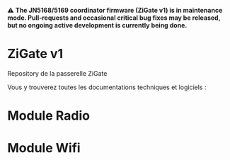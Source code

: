 :warning: **The JN5168/5169 coordinator firmware (ZiGate v1) is in maintenance mode. Pull-requests
and occasional critical bug fixes may be released, but no ongoing active development is currently
being done.**

# ZiGate v1

Repository de la passerelle ZiGate

Vous y trouverez toutes les documentations techniques et logiciels :

# Module Radio

# Module Wifi
